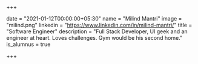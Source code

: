 +++

date = "2021-01-12T00:00:00+05:30" 
name = "Milind Mantri"
image = "milind.png"
linkedin = "https://www.linkedin.com/in/milind-mantri/"
title = "Software Engineer"
description = "Full Stack Developer, UI geek and an engineer at heart. Loves challenges. Gym would be his second home."
is_alumnus = true

+++